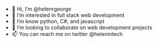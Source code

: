 - 👋 Hi, I’m @helenrgeorge
- 👀 I’m interested in full stack web development
- 🌱 I’m know python, C#, and javascript
- 💞️ I’m looking to collaborate on web development projects
- 📫 You can reach me on twitter @helenintech

<!---
helenrgeorge/helenrgeorge is a ✨ special ✨ repository because its `README.md` (this file) appears on your GitHub profile.
You can click the Preview link to take a look at your changes.
--->
